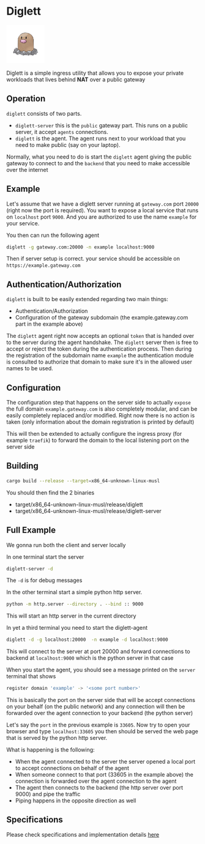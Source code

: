 # Diglett

<img src="docs/img/icon.png" width="100"/>

Diglett is a simple ingress utility that allows you to expose your private workloads that lives behind **NAT**
over a public gateway

## Operation

`diglett` consists of two parts.

- `diglett-server` this is the `public` gateway part. This runs on a public server, it accept `agents` connections.
- `diglett` is the agent. The agent runs next to your workload that you need to make public (say on your laptop).

Normally, what you need to do is start the `diglett` agent giving the public gateway to connect to and the `backend` that you need to make accessible over the internet

## Example

Let's assume that we have a diglett server running at `gateway.com` port `20000` (right now the port is required). You want to expose a local service that runs on `localhost` port `9000`. And you are authorized to use the name `example` for your service.

You then can run the following agent

```bash
diglett -g gateway.com:20000 -n example localhost:9000
```

Then if server setup is correct. your service should be accessible on `https://example.gateway.com`

## Authentication/Authorization

`diglett` is built to be easily extended regarding two main things:

- Authentication/Authorization
- Configuration of the gateway subdomain (the example.gateway.com part in the example above)

The `diglett` agent right now accepts an optional `token` that is handed over to the server during the agent handshake. The `diglett` server then is free to accept or reject the token during the authentication process.
Then during the registration of the subdomain name `example` the authentication module is consulted to authorize that domain to make sure it's in the allowed user names to be used.

## Configuration

The configuration step that happens on the server side to actually `expose` the full domain `example.gateway.com` is also completely modular, and can be easily completely replaced and/or modified. Right now there is no action is taken (only information about the domain registration is printed by default)

This will then be extended to actually configure the ingress proxy (for example `traefik`) to forward the domain to the local listening port on the server side

## Building

```bash
cargo build --release --target=x86_64-unknown-linux-musl
```

You should then find the 2 binaries

- target/x86_64-unknown-linux-musl/release/diglett
- target/x86_64-unknown-linux-musl/release/diglett-server

## Full Example

We gonna run both the client and server locally

In one terminal start the server

```bash
diglett-server -d
```

The `-d` is for debug messages

In the other terminal start a simple python http server.

```bash
python -m http.server --directory . --bind :: 9000
```

This will start an http server in the current directory

In yet a third terminal you need to start the diglett-agent

```bash
diglett -d -g localhost:20000  -n example -d localhost:9000
```

This will connect to the server at port 20000 and forward connections to backend at `localhost:9000` which is the python server in that case

When you start the agent, you should see a message printed on the `server` terminal that shows

```bash
register domain 'example' -> '<some port number>'
```

This is basically the port on the server side that will be accept connections on your behalf (on the public network) and any connection will then
be forwarded over the agent connection to your backend (the python server)

Let's say the `port` in the previous example is `33605`. Now try to open your browser and type `localhost:33605` you then should be served the web page that is served by the python http server.

What is happening is the following:

- When the agent connected to the server the server opened a local port to accept connections on behalf of the agent
- When someone connect to that port (33605 in the example above) the connection is forwarded over the agent connection to the agent
- The agent then connects to the backend (the http server over port 9000) and pipe the traffic
- Piping happens in the opposite direction as well

## Specifications

Please check specifications and implementation details [here](docs/readme.md)
